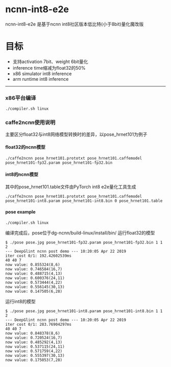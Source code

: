 # ncnn-int8-e2e

ncnn-int8-e2e 是基于ncnn int8社区版本低比特(小于8bit)量化魔改版


# 目标

* 支持activation 7bit、weight 6bit量化
* inference time缩减为float32的50%
* x86 simulator int8 inference
* arm runtime int8 inference


---

### x86平台编译
```
./compiler.sh linux

```

### caffe2ncnn使用说明

主要区分float32与int8网络模型转换时的差异，以pose_hrnet101为例子

#### float32的ncnn模型
```
./caffe2ncnn pose_hrnet101.prototxt pose_hrnet101.caffemodel pose_hrnet101-fp32.param pose_hrnet101-fp32.bin
```

#### int8的ncnn模型
其中的pose_hrnet101.table文件由PyTorch int8 e2e量化工具生成
```
./caffe2ncnn pose_hrnet101.prototxt pose_hrnet101.caffemodel pose_hrnet101-int8.param pose_hrnet101-int8.bin 0 pose_hrnet101.table
```

#### pose example
```
./compiler.sh linux

```
编译完成后，pose位于dg-ncnn/build-linux/install/bin/
运行float32的模型
```
$ ./pose pose.jpg pose_hrnet101-fp32.param pose_hrnet101-fp32.bin 1 1 2
--- DeepGlint ncnn post demo --- 10:20:05 Apr 22 2019
iter cost 0/1: 192.42602539ms
40 40 7
now value: 0.855324(8,6)
now value: 0.746584(16,7)
now value: 0.488715(4,13)
now value: 0.600376(24,11)
now value: 0.573444(4,22)
now value: 0.556145(30,13)
now value: 0.147505(6,28)

```
运行int8的模型
```
$ ./pose pose.jpg pose_hrnet101-int8.param pose_hrnet101-int8.bin 1 1 2
--- DeepGlint ncnn post demo --- 10:20:05 Apr 22 2019
iter cost 0/1: 283.76904297ms
40 40 7
now value: 0.848378(8,6)
now value: 0.720524(16,7)
now value: 0.485292(4,13)
now value: 0.537115(24,11)
now value: 0.571759(4,22)
now value: 0.555397(30,13)
now value: 0.175053(7,28)

```


